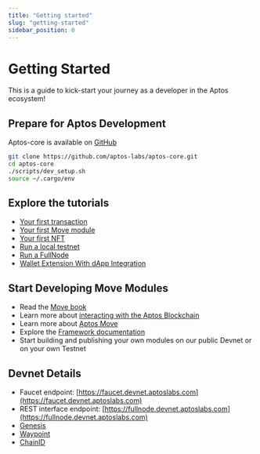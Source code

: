 ```yaml
---
title: "Getting started"
slug: "getting-started"
sidebar_position: 0
---
```


# Getting Started

This is a guide to kick-start your journey as a developer in the Aptos ecosystem!

## Prepare for Aptos Development

Aptos-core is available on [GitHub](https://github.com/aptos-labs/aptos-core)

```bash
git clone https://github.com/aptos-labs/aptos-core.git
cd aptos-core
./scripts/dev_setup.sh
source ~/.cargo/env
```

## Explore the tutorials

* [Your first transaction](/tutorials/your-first-transaction)
* [Your first Move module](/tutorials/your-first-move-module)
* [Your first NFT](/tutorials/your-first-nft)
* [Run a local testnet](/tutorials/run-a-local-testnet)
* [Run a FullNode](/tutorials/full-node/run-a-fullnode)
* [Wallet Extension With dApp Integration](/tutorials/building-wallet-extension)

## Start Developing Move Modules

* Read the [Move book](https://diem.github.io/move/)
* Learn more about [interacting with the Aptos Blockchain](/guides/interacting-with-the-aptos-blockchain)
* Learn more about [Aptos Move](/tutorials/your-first-move-module)
* Explore the [Framework documentation](https://github.com/aptos-labs/aptos-core/tree/framework-docs)
* Start building and publishing your own modules on our public Devnet or on your own Testnet

## Devnet Details

* Faucet endpoint: [https://faucet.devnet.aptoslabs.com](https://faucet.devnet.aptoslabs.com)
* REST interface endpoint: [https://fullnode.devnet.aptoslabs.com](https://fullnode.devnet.aptoslabs.com)
* [Genesis](https://devnet.aptoslabs.com/genesis.blob)
* [Waypoint](https://devnet.aptoslabs.com/waypoint.txt)
* [ChainID](https://devnet.aptoslabs.com/chainid.txt)
